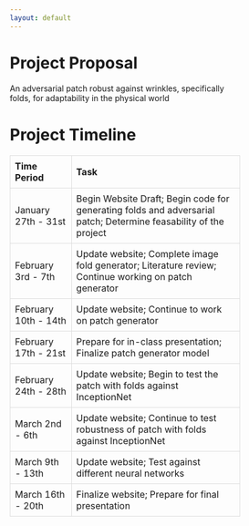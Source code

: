 ```yaml
---
layout: default
---
```


# Project Proposal

An adversarial patch robust against wrinkles, specifically folds, for adaptability in the physical world

# Project Timeline

<html>
<style>
    * {
      box-sizing: border-box;
    }
  #center {
    display: block;
    margin-left: auto;
    margin-right: auto;
    width: 50%;
  }
  .column {
    float: left;
    width: 50%;
    padding: 5px;
  }
  table {
    border-collapse: collapse;
    width: 50%;
  }
  td, th {
    border: 1px solid #dddddd;
    text-align: left;
    padding: 8px;
  }

  tr:nth-child(even) {
    background-color: #dddddd;
  }
  .row::after {
    content: "";
    clear: both;
    display: table;
  }
  </style>
  <table style="width:100%">
    <tr>
      <th>Time Period</th>
      <th>Task</th>
    </tr>
    <tr>
      <td>January 27th - 31st</td>
      <td>Begin Website Draft; Begin code for generating folds and adversarial patch; Determine feasability of the project</td>
    </tr>
    <tr>
      <td>February 3rd - 7th</td>
      <td>Update website; Complete image fold generator; Literature review; Continue working on patch generator</td>
     </tr>
    <tr>
      <td>February 10th - 14th</td>
      <td>Update website; Continue to work on patch generator</td>
    </tr>
    <tr>
      <td>February 17th - 21st</td>
      <td>Prepare for in-class presentation; Finalize patch generator model</td>
     </tr>
    <tr>
      <td>February 24th - 28th</td>
      <td>Update website; Begin to test the patch with folds against InceptionNet</td>
    </tr>
    <tr>
      <td>March 2nd - 6th</td>
      <td>Update website; Continue to test robustness of patch with folds against InceptionNet</td>
    </tr>
     <tr>
      <td>March 9th - 13th</td>
      <td>Update website; Test against different neural networks</td>
    </tr>
     <tr>
      <td>March 16th - 20th</td>
      <td>Finalize website; Prepare for final presentation</td>
    </tr>
  </table></html>
